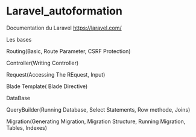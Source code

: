 # Laravel_autoformation

Documentation du Laravel
https://laravel.com/



Les bases

Routing(Basic, Route Parameter, CSRF Protection)


Controller(Writing Controller)


Request(Accessing The REquest, Input)


Blade Template( Blade Directive)




DataBase

QueryBuilder(Running Database, Select Statements, Row methode, Joins)


Migration(Generating Migration, Migration Structure, Running Migration, Tables, Indexes)
